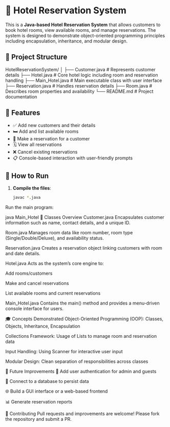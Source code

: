# 🏨 Hotel Reservation System

This is a **Java-based Hotel Reservation System** that allows customers to book hotel rooms, view available rooms, and manage reservations. The system is designed to demonstrate object-oriented programming principles including encapsulation, inheritance, and modular design.

## 📁 Project Structure

HotelReservationSystem/
│
├── Customer.java # Represents customer details
├── Hotel.java # Core hotel logic including room and reservation handling
├── Main_Hotel.java # Main executable class with user interface
├── Reservation.java # Handles reservation details
├── Room.java # Describes room properties and availability
└── README.md # Project documentation



## 🔧 Features

- ✅ Add new customers and their details
- 🛏️ Add and list available rooms
- 📅 Make a reservation for a customer
- 🗓️ View all reservations
- ❌ Cancel existing reservations
- 📋 Console-based interaction with user-friendly prompts

## 📌 How to Run

1. **Compile the files**:
   ```bash
   javac *.java
Run the main program:


java Main_Hotel
🧱 Classes Overview
Customer.java
Encapsulates customer information such as name, contact details, and a unique ID.

Room.java
Manages room data like room number, room type (Single/Double/Deluxe), and availability status.

Reservation.java
Creates a reservation object linking customers with room and date details.

Hotel.java
Acts as the system’s core engine to:

Add rooms/customers

Make and cancel reservations

List available rooms and current reservations

Main_Hotel.java
Contains the main() method and provides a menu-driven console interface for users.

🎓 Concepts Demonstrated
Object-Oriented Programming (OOP): Classes, Objects, Inheritance, Encapsulation

Collections Framework: Usage of Lists to manage room and reservation data

Input Handling: Using Scanner for interactive user input

Modular Design: Clean separation of responsibilities across classes

🚀 Future Improvements
🔐 Add user authentication for admin and guests

💾 Connect to a database to persist data

🌐 Build a GUI interface or a web-based frontend

📊 Generate reservation reports

🤝 Contributing
Pull requests and improvements are welcome! Please fork the repository and submit a PR.
